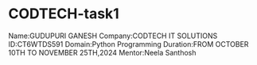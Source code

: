 # CODTECH-task1
Name:GUDUPURI GANESH
Company:CODTECH IT SOLUTIONS
ID:CT6WTDS591
Domain:Python Programming
Duration:FROM OCTOBER 10TH TO NOVEMBER 25TH,2024
Mentor:Neela Santhosh

